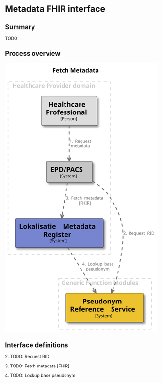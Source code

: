 # Metadata FHIR interface

## Summary

TODO

## Process overview

![Fetch Metadata](../images/structurizr-FetchMetadata.svg "Fetch Metadata")

## Interface definitions

2\. TODO: Request RID

3\. TODO: Fetch metadata [FHIR]

4\. TODO: Lookup base pseudonym
